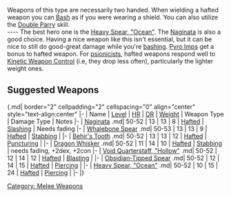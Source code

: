 Weapons of this type are necessarily two handed. When wielding a hafted
weapon you can [Bash](Bash "wikilink") as if you were wearing a shield.
You can also utilize the [Double Parry](Double_Parry "wikilink")
skill.  
---- The best hero one is the [Heavy Spear,
"Ocean"](Heavy_Spear,_"Ocean" "wikilink"). The
[Naginata](Naginata "wikilink") is also a good choice. Having a nice
weapon like this isn't essential, but it can be nice to still do
good-great damage while you're [bashing](Bash.md "wikilink"). [Pyro
Imps](Pyro_Imps "wikilink") get a bonus to hafted weapon. For
[psionicists](:Category:Psionicists.md "wikilink"), hafted weapons
respond well to [Kinetic Weapon
Control](Kinetic_Weapon_Control "wikilink") (i.e, they drop less often),
particularly the lighter weight ones.

## Suggested Weapons

{.md\| border="2" cellpadding="2" cellspacing="0" align="center"
style="text-align:center" \|- \| Name \|
[Level](Object_Level "wikilink") \| [HR](Hit_Roll.md "wikilink") \|
[DR](Damage_Roll.md "wikilink") \| [Weight](Object_Weight.md "wikilink")
\| Weapon Type \| Damage Type \| Notes \|- \|
[Naginata](Naginata "wikilink") .md\| 50-52 \| 13 \| 13 \| 8 \|
[Hafted](:Category:Hafted_Weapons "wikilink") \|
[Slashing](:Category:Melee_Weapons_That_Slash.md "wikilink") \| Needs
fading \|- \| [Whalebone Spear](Whalebone_Spear "wikilink") .md\| 50-53
\| 13 \| 13 \| 9 \| [Hafted](:Category:Hafted_Weapons "wikilink") \|
[Stabbing](:Category:Melee_Weapons_That_Stab.md "wikilink") \| \|- \|
[Behir's Tooth](Behir's_Tooth "wikilink") .md\| 50-52 \| 13 \| 13 \| 12
\| [Hafted](:Category:Hafted_Weapons "wikilink") \|
[Puncturing](:Category:Melee_Weapons_That_Puncture.md "wikilink") \| \|-
\| [Dragon Whisker](Dragon_Whisker "wikilink") .md\| 50-52 \| 11 \| 14
\| 10 \| [Hafted](:Category:Hafted_Weapons "wikilink") \|
[Stabbing](:Category:Melee_Weapons_That_Stab.md "wikilink") \| needs
fading, +2dex, +2con \|- \| [Void Quarterstaff,
"Hollow"](Void_Quarterstaff,_"Hollow" "wikilink") .md\| 50-52 \| 12 \|
14 \| 12 \| [Hafted](:Category:Hafted_Weapons "wikilink") \|
[Blasting](:Category:Melee_Weapons_That_Blast.md "wikilink") \| \|- \|
[Obsidian-Tipped Spear](Obsidian-Tipped_Spear "wikilink") .md\| 50-52 \|
12 \| 14 \| 15 \| [Hafted](:Category:Hafted_Weapons "wikilink") \|
[Piercing](:Category:Melee_Weapons_That_Pierce.md "wikilink") \| \|- \|
[Heavy Spear, "Ocean"](Heavy_Spear,_"Ocean" "wikilink") .md\| 50-52 \|
10 \| 15 \| 24 \| [Hafted](:Category:Hafted_Weapons "wikilink") \|
[Piercing](:Category:Melee_Weapons_That_Pierce.md "wikilink") \| \|- \|}

[Category: Melee Weapons](Category:_Melee_Weapons "wikilink")
